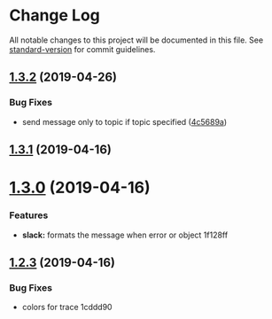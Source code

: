 # Change Log

All notable changes to this project will be documented in this file. See [standard-version](https://github.com/conventional-changelog/standard-version) for commit guidelines.

<a name="1.3.2"></a>
## [1.3.2](https://github.com/kasthor/yoml/compare/v1.3.1...v1.3.2) (2019-04-26)


### Bug Fixes

* send message only to topic if topic specified ([4c5689a](https://github.com/kasthor/yoml/commit/4c5689a))



<a name="1.3.1"></a>
## [1.3.1](https://github.com/kasthor/yoml/compare/v1.3.0...v1.3.1) (2019-04-16)



<a name="1.3.0"></a>
# [1.3.0](/compare/v1.2.3...v1.3.0) (2019-04-16)


### Features

* **slack:** formats the message when error or object 1f128ff



<a name="1.2.3"></a>
## [1.2.3](/compare/v1.2.2...v1.2.3) (2019-04-16)


### Bug Fixes

* colors for trace 1cddd90
